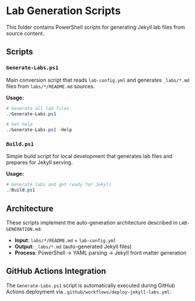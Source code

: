 # Lab Generation Scripts

This folder contains PowerShell scripts for generating Jekyll lab files from source content.

## Scripts

### `Generate-Labs.ps1`
Main conversion script that reads `lab-config.yml` and generates `_labs/*.md` files from `labs/*/README.md` sources.

**Usage:**
```powershell
# Generate all lab files
./Generate-Labs.ps1

# Get help
./Generate-Labs.ps1 -Help
```

### `Build.ps1`
Simple build script for local development that generates lab files and prepares for Jekyll serving.

**Usage:**
```powershell
# Generate labs and get ready for Jekyll
./Build.ps1
```

## Architecture

These scripts implement the auto-generation architecture described in `LAB-GENERATION.md`:

- **Input**: `labs/*/README.md` + `lab-config.yml`
- **Output**: `_labs/*.md` (auto-generated Jekyll files)
- **Process**: PowerShell → YAML parsing → Jekyll front matter generation

## GitHub Actions Integration

The `Generate-Labs.ps1` script is automatically executed during GitHub Actions deployment via `.github/workflows/deploy-jekyll-labs.yml`.